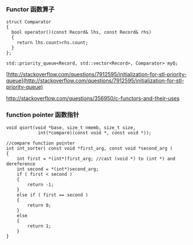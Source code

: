 ### Functor 函数算子

```
struct Comparator
{
  bool operator()(const Record& lhs, const Record& rhs)
  {
    return lhs.count>rhs.count;
  }
};

std::priority_queue<Record, std::vector<Record>, Comparator> myQ;
```

[http://stackoverflow.com/questions/7912595/initialization-for-stl-priority-queue](http://stackoverflow.com/questions/7912595/initialization-for-stl-priority-queue)



http://stackoverflow.com/questions/356950/c-functors-and-their-uses

### function pointer 函数指针

```
void qsort(void *base, size_t nmemb, size_t size,
            int(*compare)(const void *, const void *));
 
//compare function pointer
int int_sorter( const void *first_arg, const void *second_arg )
{
    int first = *(int*)first_arg; //cast (void *) to (int *) and dereference
    int second = *(int*)second_arg;
    if ( first < second )
    {
        return -1;
    }
    else if ( first == second )
    {
        return 0;
    }
    else
    {
        return 1;
    }
}

```

